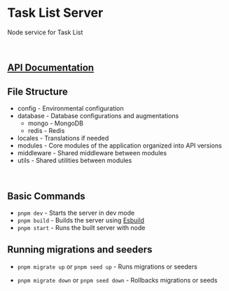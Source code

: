 # Task List Server

Node service for Task List

</br>

## [API Documentation](https://documenter.getpostman.com/view/32343835/2sAYkKGcHH)

## File Structure

- config - Environmental configuration
- database - Database configurations and augmentations
  - mongo - MongoDB
  - redis - Redis
- locales - Translations if needed
- modules - Core modules of the application organized into API versions
- middleware - Shared middleware between modules
- utils - Shared utilities between modules

</br>

## Basic Commands

- `pnpm dev` - Starts the server in dev mode
- `pnpm build` - Builds the server using [Esbuild](https://esbuild.github.io)
- `pnpm start` - Runs the built server with node

## Running migrations and seeders

- `pnpm migrate up` or `pnpm seed up` - Runs migrations or seeders

- `pnpm migrate down` or `pnpm seed down` - Rollbacks migrations or seeds

</br>
